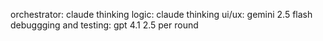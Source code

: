 orchestrator: claude thinking
logic: claude thinking
ui/ux: gemini 2.5 flash
debuggging and testing: gpt 4.1 
2.5 per round
